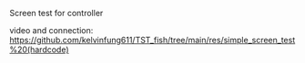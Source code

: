 Screen test for controller


video and connection: https://github.com/kelvinfung611/TST_fish/tree/main/res/simple_screen_test%20(hardcode)
